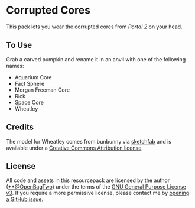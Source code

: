 # Corrupted Cores

This pack lets you wear the corrupted cores from _Portal 2_ on your head.

## To Use

Grab a carved pumpkin and rename it in an anvil with one of the following names:
- Aquarium Core
- Fact Sphere
- Morgan Freeman Core
- Rick
- Space Core
- Wheatley

## Credits

The model for Wheatley comes from bunbunny via
[sketchfab](https://sketchfab.com/3d-models/wheatley-b6f0d60656a1470e80f6d1e4f3b611ab)
and is available under a
[Creative Commons Attribution license](http://creativecommons.org/licenses/by/4.0/).


## License

All code and assets in this resourcepack are licensed by the author
([**@OpenBagTwo](https://github.com/OpenBagTwo/)) under the terms of the
[GNU General Purpose License v3](https://www.gnu.org/licenses/gpl-3.0.en.html).
If you require a more permissive license, please contact me by
[opening a GitHub issue](https://github.com/OpenBagTwo/chappeau/issues/new).
